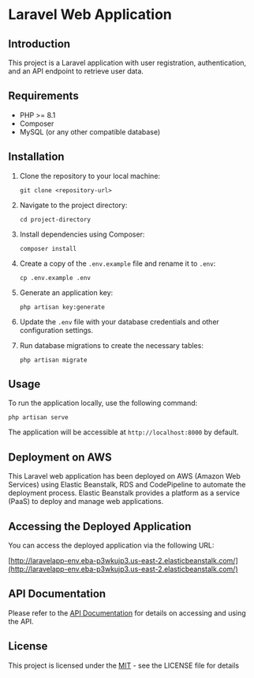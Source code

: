 # Laravel Web Application

## Introduction

This project is a Laravel application with user registration, authentication, and an API endpoint to retrieve user data.

## Requirements

- PHP >= 8.1
- Composer
- MySQL (or any other compatible database)

## Installation

1. Clone the repository to your local machine:

   ```
   git clone <repository-url>
   ```

2. Navigate to the project directory:

   ```
   cd project-directory
   ```

3. Install dependencies using Composer:

   ```
   composer install
   ```

4. Create a copy of the `.env.example` file and rename it to `.env`:

   ```
   cp .env.example .env
   ```

5. Generate an application key:

   ```
   php artisan key:generate
   ```

6. Update the `.env` file with your database credentials and other configuration settings.

7. Run database migrations to create the necessary tables:

   ```
   php artisan migrate
   ```

## Usage

To run the application locally, use the following command:

```
php artisan serve
```

The application will be accessible at `http://localhost:8000` by default.

## Deployment on AWS

This Laravel web application has been deployed on AWS (Amazon Web Services) using Elastic Beanstalk, RDS and CodePipeline to automate the deployment process. Elastic Beanstalk provides a platform as a service (PaaS) to deploy and manage web applications.

## Accessing the Deployed Application

You can access the deployed application via the following URL:

[http://laravelapp-env.eba-p3wkujp3.us-east-2.elasticbeanstalk.com/](http://laravelapp-env.eba-p3wkujp3.us-east-2.elasticbeanstalk.com/)

## API Documentation

Please refer to the [API Documentation](api-documentation.md) for details on accessing and using the API.

## License

This project is licensed under the [MIT](LICENSE) - see the LICENSE file for details

